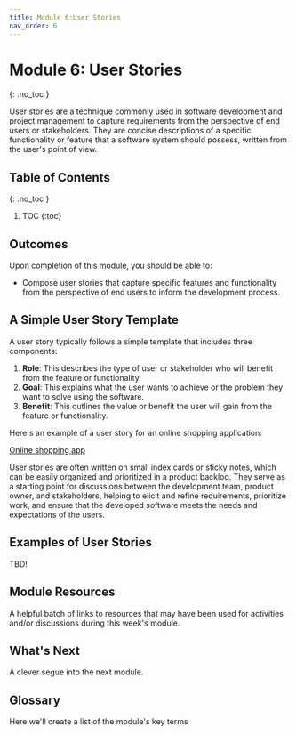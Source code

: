 ```yaml
---
title: Module 6:User Stories
nav_order: 6
---
```


<!--prettier-ignore-start-->

# Module 6: User Stories
{: .no_toc }

User stories are a technique commonly used in software development and project management to capture requirements from the perspective of end users or stakeholders. They are concise descriptions of a specific functionality or feature that a software system should possess, written from the user's point of view.

## Table of Contents
{: .no_toc }

1. TOC
{:toc}

<!-- prettier-ignore-end -->

## Outcomes

Upon completion of this module, you should be able to:

- Compose user stories that capture specific features and functionality from the perspective of end users to inform the development process.

## A Simple User Story Template

A user story typically follows a simple template that includes three components:

1. **Role**: This describes the type of user or stakeholder who will benefit from the feature or functionality.
1. **Goal**: This explains what the user wants to achieve or the problem they want to solve using the software.
1. **Benefit**: This outlines the value or benefit the user will gain from the feature or functionality.

Here's an example of a user story for an online shopping application:

[Online shopping app](userstorysample.png)

User stories are often written on small index cards or sticky notes, which can be easily organized and prioritized in a product backlog. They serve as a starting point for discussions between the development team, product owner, and stakeholders, helping to elicit and refine requirements, prioritize work, and ensure that the developed software meets the needs and expectations of the users.

## Examples of User Stories

TBD!

## Module Resources

A helpful batch of links to resources that may have been used for activities and/or discussions during this week's module.

## What's Next

A clever segue into the next module.

## Glossary

Here we'll create a list of the module's key terms
